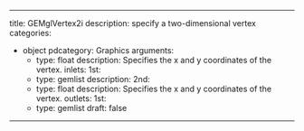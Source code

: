 
---
title: GEMglVertex2i
description: specify a two-dimensional vertex
categories:
  - object
pdcategory: Graphics
arguments:
    - type: float
      description: Specifies the x and y coordinates of the vertex.
inlets:
  1st:
    - type: gemlist
      description:
  2nd:
    - type: float
      description: Specifies the x and y coordinates of the vertex.
outlets:
  1st:
    - type: gemlist
draft: false
---

